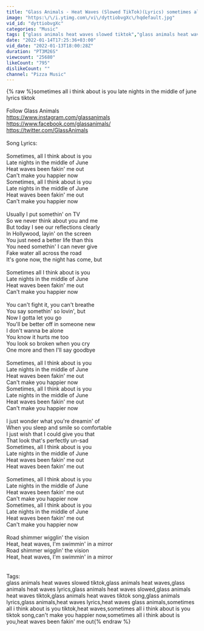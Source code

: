 ```yaml
---
title: "Glass Animals - Heat Waves (Slowed TikTok)(Lyrics) sometimes all i think about is you"
image: "https:\/\/i.ytimg.com\/vi\/dyttiobvgXc\/hqdefault.jpg"
vid_id: "dyttiobvgXc"
categories: "Music"
tags: ["glass animals heat waves slowed tiktok","glass animals heat waves","glass animals heat waves lyrics"]
date: "2022-01-14T17:25:36+03:00"
vid_date: "2022-01-13T18:00:28Z"
duration: "PT3M26S"
viewcount: "25680"
likeCount: "795"
dislikeCount: ""
channel: "Pizza Music"
---
```

{% raw %}sometimes all i think about is you late nights in the middle of june lyrics tiktok<br /><br />Follow Glass Animals <br />  <a rel="nofollow" target="blank" href="https://www.instagram.com/glassanimals">https://www.instagram.com/glassanimals</a><br />  <a rel="nofollow" target="blank" href="https://www.facebook.com/glassanimals/">https://www.facebook.com/glassanimals/</a><br />  <a rel="nofollow" target="blank" href="https://twitter.com/GlassAnimals">https://twitter.com/GlassAnimals</a><br /><br />Song Lyrics:<br /><br />Sometimes, all I think about is you<br />Late nights in the middle of June<br />Heat waves been fakin' me out<br />Can't make you happier now<br />Sometimes, all I think about is you<br />Late nights in the middle of June<br />Heat waves been fakin' me out<br />Can't make you happier now<br /><br /> Usually I put somethin' on TV<br />So we never think about you and me<br />But today I see our reflections clearly<br />In Hollywood, layin' on the screen<br />You just need a better life than this<br />You need somethin' I can never give<br />Fake water all across the road<br />It's gone now, the night has come, but<br /><br /> Sometimes all I think about is you<br />Late nights in the middle of June<br />Heat waves been fakin' me out<br />Can't make you happier now<br /><br /> You can't fight it, you can't breathe<br />You say somethin' so lovin', but<br />Now I gotta let you go<br />You'll be better off in someone new<br />I don't wanna be alone<br />You know it hurts me too<br />You look so broken when you cry<br />One more and then I'll say goodbye<br /><br /> Sometimes, all I think about is you<br />Late nights in the middle of June<br />Heat waves been fakin' me out<br />Can't make you happier now<br />Sometimes, all I think about is you<br />Late nights in the middle of June<br />Heat waves been fakin' me out<br />Can't make you happier now<br /><br /> I just wonder what you're dreamin' of<br />When you sleep and smile so comfortable<br />I just wish that I could give you that<br />That look that's perfectly un-sad<br />Sometimes, all I think about is you<br />Late nights in the middle of June<br />Heat waves been fakin' me out<br />Heat waves been fakin' me out<br /><br /> Sometimes, all I think about is you<br />Late nights in the middle of June<br />Heat waves been fakin' me out<br />Can't make you happier now<br />Sometimes, all I think about is you<br />Late nights in the middle of June<br />Heat waves been fakin' me out<br />Can't make you happier now<br /><br /> Road shimmer wigglin' the vision<br />Heat, heat waves, I'm swimmin' in a mirror<br />Road shimmer wigglin' the vision<br />Heat, heat waves, I'm swimmin' in a mirror<br /><br /><br />Tags:<br />glass animals heat waves slowed tiktok,glass animals heat waves,glass animals heat waves lyrics,glass animals heat waves slowed,glass animals heat waves tiktok,glass animals heat waves tiktok song,glass animals lyrics,glass animals,heat waves lyrics,heat waves glass animals,sometimes all i think about is you tiktok,heat waves,sometimes all i think about is you tiktok song,can't make you happier now,sometimes all i think about is you,heat waves been fakin' me out{% endraw %}
